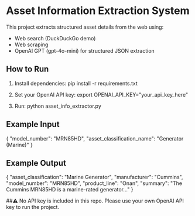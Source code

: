 # Asset Information Extraction System

This project extracts structured asset details from the web using:
- Web search (DuckDuckGo demo)
- Web scraping
- OpenAI GPT (gpt-4o-mini) for structured JSON extraction

## How to Run
1. Install dependencies:
   pip install -r requirements.txt

2. Set your OpenAI API key:
   export OPENAI_API_KEY="your_api_key_here"

3. Run:
   python asset_info_extractor.py

## Example Input
{
  "model_number": "MRN85HD",
  "asset_classification_name": "Generator (Marine)"
}

## Example Output
{
  "asset_classification": "Marine Generator",
  "manufacturer": "Cummins",
  "model_number": "MRN85HD",
  "product_line": "Onan",
  "summary": "The Cummins MRN85HD is a marine-rated generator..."
}

##⚠️ No API key is included in this repo. Please use your own OpenAI API key to run the project.
